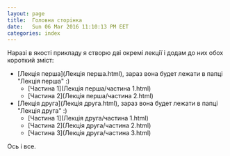 ```yaml
---
layout: page
title:  Головна сторiнка
date:   Sun 06 Mar 2016 11:10:13 PM EET
categories: index
---
```


   Наразі в якості прикладу я створю дві окремі лекції і додам до них обох короткий зміст:
   
  * [Лекція перша](Лекція перша.html), зараз вона будет лежати в папці "Лекція перша" :)
    * [Частина 1](Лекція перша/частина 1.html)
    * [Частина 2](Лекція перша/частина 2.html)
  * [Лекція друга](Лекція друга.html), зараз вона будет лежати в папці "Лекція друга" :)
    * [Частина 1](Лекція друга/частина 1.html)
    * [Частина 2](Лекція друга/частина 2.html)
    * [Частина 3](Лекція друга/частина 3.html)


Ось і все.
